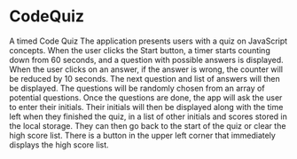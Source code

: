 # CodeQuiz
A timed Code Quiz
The application presents users with a quiz on JavaScript concepts.
When the user clicks the Start button, a timer starts counting down from 60 seconds, and a question with possible answers is displayed.
When the user clicks on an answer, if the answer is wrong, the counter will be reduced by 10 seconds.
The next question and list of answers will then be displayed.
The questions will be randomly chosen from an array of potential questions.
Once the questions are done, the app will ask the user to enter their initials. 
Their initials will then be displayed along with the time left when they finished the quiz, in a list of other initials and scores stored in the local storage.
They can then go back to the start of the quiz or clear the high score list.
There is a button in the upper left corner that immediately displays the high score list.
